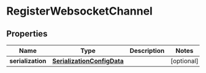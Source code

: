 
# RegisterWebsocketChannel

## Properties
Name | Type | Description | Notes
------------ | ------------- | ------------- | -------------
**serialization** | [**SerializationConfigData**](SerializationConfigData.md) |  |  [optional]




